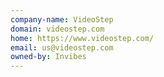 ```yaml
---
company-name: VideoStep
domain: videostep.com
home: https://www.videostep.com/
email: us@videostep.com
owned-by: Invibes
---
```




